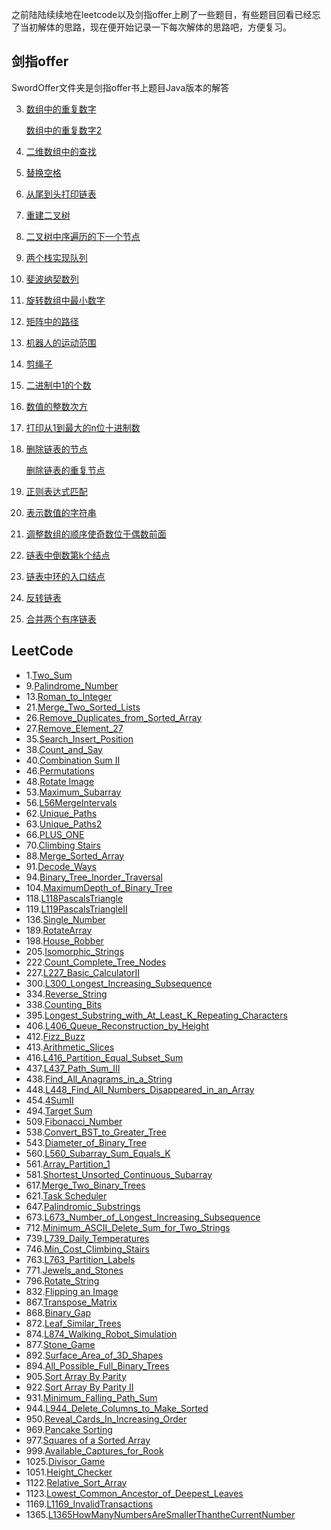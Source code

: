 
之前陆陆续续地在leetcode以及剑指offer上刷了一些题目，有些题目回看已经忘了当初解体的思路，现在便开始记录一下每次解体的思路吧，方便复习。

## 剑指offer
SwordOffer文件夹是剑指offer书上题目Java版本的解答

3. [数组中的重复数字](SwordOffer/DuplicatedNum_3.java)
   
   [数组中的重复数字2](SwordOffer/DuplicatedNum2_3.java)
4. [二维数组中的查找](SwordOffer/FindIn2DArray_4.java)
5. [替换空格](SwordOffer/ReplaceBlank_5.java)
6. [从尾到头打印链表](SwordOffer/FromTail2Head_6.java)
7. [重建二叉树](SwordOffer/ReConstructTree_7.java)
8. [二叉树中序遍历的下一个节点](SwordOffer/InOrderNextNode_8.java)
9. [两个栈实现队列](SwordOffer/TwoStackImpQueue_9.java)
10. [斐波纳契数列](SwordOffer/Fibonacci_10.java)
11. [旋转数组中最小数字](SwordOffer/MinNumberInRotateArray_11.java)
12. [矩阵中的路径](SwordOffer/PathIn2DArray_12.java)
13. [机器人的运动范围](SwordOffer/RobotMove_13.java)
14. [剪绳子](SwordOffer/Cutting_14.java)
15. [二进制中1的个数](SwordOffer/BinaryNumsofOne_15.java)
16. [数值的整数次方](SwordOffer/ExponentOfInt_16.java)
17. [打印从1到最大的n位十进制数](SwordOffer/Print1ToMaxNDigits_17.java)
18. [删除链表的节点](SwordOffer/DeleteNode_18_.java)

    [删除链表的重复节点](SwordOffer/DeleteDuplicatedNode_18.java)
19. [正则表达式匹配](SwordOffer/MatchExp_19.java)
20. [表示数值的字符串](SwordOffer/IsNumeric_20.java)
21. [调整数组的顺序使奇数位于偶数前面](SwordOffer/ReOrderOddEven_21.java)
22. [链表中倒数第k个结点](SwordOffer/FindKthToTailInLinkedList_22.java)
23. [链表中环的入口结点](SwordOffer/EntryNodeOfLoop_23.java)
24. [反转链表](SwordOffer/ReverseLIst_24.java)
25. [合并两个有序链表](SwordOffer/MergeList_25.java)

## LeetCode
* 1.[Two_Sum](java/Two_Sum_1.java)
* 9.[Palindrome_Number](java/Palindrome_Number_9.java)
* 13.[Roman_to_Integer](java/Roman_to_Integer13.java)
* 21.[Merge_Two_Sorted_Lists](java/Merge_Two_Sorted_Lists_21.java)
* 26.[Remove_Duplicates_from_Sorted_Array](java/Remove_Duplicates_from_Sorted_Array_26.java)
* 27.[Remove_Element_27](java/Remove_Element_27.java)
* 35.[Search_Insert_Position](java/Search_Insert_Position_35.java)
* 38.[Count_and_Say](java/Count_and_Say_38.java)
* 40.[Combination Sum II](java/L40_CombinationSumII.java)
* 46.[Permutations](java/L46_Permutations.java)
* 48.[Rotate Image](java/L48_Rotate_Image.java)
* 53.[Maximum_Subarray](java/Maximum_Subarray53.java)
* 56.[L56MergeIntervals](java/L560_Subarray_Sum_Equals_K.java)
* 62.[Unique_Paths](java/L62_Unique_Paths.java)
* 63.[Unique_Paths2](java/L63_Unique_PathsII.java)
* 66.[PLUS_ONE](java/PLUS_ONE_66.java)
* 70.[Climbing Stairs](java/Climbing_Stairs_70.java)
* 88.[Merge_Sorted_Array](java/L88_Merge_Sorted_Array.java)
* 91.[Decode_Ways](java/L91_Decode_Ways.java)
* 94.[Binary_Tree_Inorder_Traversal](java/Binary_Tree_Inorder_Traversal_94.java)
* 104.[MaximumDepth_of_Binary_Tree](java/L104_MaximumDepth_of_Binary_Tree.java)
* 118.[L118PascalsTriangle](java/L118PascalsTriangle.java)
* 119.[L119PascalsTriangleII](java/L119PascalsTriangleII.java)
* 136.[Single_Number](java/L136_Single_Number.java)
* 189.[RotateArray](java/L189RotateArray.java)
* 198.[House_Robber](java/House_Robber_198.java)
* 205.[Isomorphic_Strings](java/Isomorphic_Strings205.java)
* 222.[Count_Complete_Tree_Nodes](java/Count_Complete_Tree_Nodes222.java)
* 227.[L227_Basic_CalculatorII](java/L227_Basic_CalculatorII.java)
* 300.[L300_Longest_Increasing_Subsequence](java/L300_Longest_Increasing_Subsequence.java)
* 334.[Reverse_String](java/Reverse_String_334.java)
* 338.[Counting_Bits](java/Counting_Bits338.java)
* 395.[Longest_Substring_with_At_Least_K_Repeating_Characters](java/L395_Longest_Substring_with_At_Least_K_Repeating_Characters.java)
* 406.[L406_Queue_Reconstruction_by_Height](java/L406_Queue_Reconstruction_by_Height.java)
* 412.[Fizz_Buzz](java/Fizz_Buzz_412.java)
* 413.[Arithmetic_Slices](java/Arithmetic_Slices413.java)
* 416.[L416_Partition_Equal_Subset_Sum](java/L416_Partition_Equal_Subset_Sum.java)
* 437.[L437_Path_Sum_III](java/L437_Path_Sum_III.java)
* 438.[Find_All_Anagrams_in_a_String](java/Find_All_Anagrams_in_a_String438.java)
* 448.[L448_Find_All_Numbers_Disappeared_in_an_Array](java/L448_Find_All_Numbers_Disappeared_in_an_Array.java)
* 454.[4SumII](java/L454_4SumII.java)
* 494.[Target Sum](java/L494_Target_Sum.java)
* 509.[Fibonacci_Number](java/L509_Fibonacci_Number.java)
* 538.[Convert_BST_to_Greater_Tree](java/L538_Convert_BST_to_Greater_Tree.java)
* 543.[Diameter_of_Binary_Tree](java/L543_Diameter_of_Binary_Tree.java)
* 560.[L560_Subarray_Sum_Equals_K](java/L560_Subarray_Sum_Equals_K.java)
* 561.[Array_Partition_1](java/L561_ArrayPartitionI.java)
* 581.[Shortest_Unsorted_Continuous_Subarray](java/L581_Shortest_Unsorted_Continuous_Subarray.java)
* 617.[Merge_Two_Binary_Trees](java/L617_Merge_Two_Binary_Trees.java)
* 621.[Task Scheduler](java/L621_Task_Scheduler.java)
* 647.[Palindromic_Substrings](java/Palindromic_Substrings647.java)
* 673.[L673_Number_of_Longest_Increasing_Subsequence](java/L673_Number_of_Longest_Increasing_Subsequence.java)
* 712.[Minimum_ASCII_Delete_Sum_for_Two_Strings](java/Minimum_ASCII_Delete_Sum_for_Two_Strings712.java)
* 739.[L739_Daily_Temperatures](java/L739_Daily_Temperatures.java)
* 746.[Min_Cost_Climbing_Stairs](java/Min_Cost_Climbing_Stairs_746.java)
* 763.[L763_Partition_Labels](java/L763_Partition_Labels.java)
* 771.[Jewels_and_Stones](java/Jewels_and_Stones771.java)
* 796.[Rotate_String](java/Rotate_String_796.java)
* 832.[Flipping an Image](java/L832_Flipping_an_Image.java)
* 867.[Transpose_Matrix](java/Transpose_Matrix_867.java)
* 868.[Binary_Gap](java/Binary_Gap_868.java)
* 872.[Leaf_Similar_Trees](java/Leaf_Similar_Trees_872.java)
* 874.[L874_Walking_Robot_Simulation](java/L874_Walking_Robot_Simulation.java)
* 877.[Stone_Game](java/Stone_Game877.java)
* 892.[Surface_Area_of_3D_Shapes](java/Surface_Area_of_3D_Shapes_892.java)
* 894.[All_Possible_Full_Binary_Trees](java/All_Possible_Full_Binary_Trees894.java)
* 905.[Sort Array By Parity](java/L905_Sort_Array_By_Parity.java)
* 922.[Sort Array By Parity II](java/L922_Sort_Array_By_Parity_II.java)
* 931.[Minimum_Falling_Path_Sum](java/L931_Minimum_Falling_Path_Sum.java)
* 944.[L944_Delete_Columns_to_Make_Sorted](java/L944_Delete_Columns_to_Make_Sorted.java)
* 950.[Reveal_Cards_In_Increasing_Order](java/L950_Reveal_Cards_In_Increasing_Order.java)
* 969.[Pancake Sorting](java/L969_Pancake_Sorting.java)
* 977.[Squares of a Sorted Array](java/L977_Squares_of_a_Sorted_Array.java)
* 999.[Available_Captures_for_Rook](java/L999_Available_Captures_for_Rook.java)
* 1025.[Divisor_Game](java/L1025_Divisor_Game.java)
* 1051.[Height_Checker](java/L1051_Height_Checker.java)
* 1122.[Relative_Sort_Array](java/L1122_Relative_Sort_Array.java)
* 1123.[Lowest_Common_Ancestor_of_Deepest_Leaves](java/L1123_Lowest_Common_Ancestor_of_Deepest_Leaves.java)
* 1169.[L1169_InvalidTransactions](java/L1169_InvalidTransactions.java)
* 1365.[L1365HowManyNumbersAreSmallerThantheCurrentNumber](java/L1365HowManyNumbersAreSmallerThantheCurrentNumber.java)
